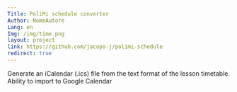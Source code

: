 ```yaml
---
Title: PoliMi schedule converter
Author: NomeAutore
Lang: en
Img: /img/time.png
layout: project
link: https://github.com/jacopo-j/polimi-schedule
redirect: true
---
```

Generate an iCalendar (.ics) file from the text format of the lesson timetable. Ability to import to Google Calendar

